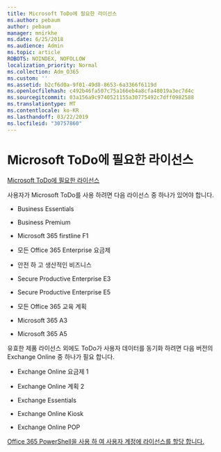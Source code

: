 ```yaml
---
title: Microsoft ToDo에 필요한 라이선스
ms.author: pebaum
author: pebaum
manager: mnirkhe
ms.date: 6/25/2018
ms.audience: Admin
ms.topic: article
ROBOTS: NOINDEX, NOFOLLOW
localization_priority: Normal
ms.collection: Adm_O365
ms.custom: ''
ms.assetid: b2cf6d0a-9f01-49d8-8653-6a3366f6119d
ms.openlocfilehash: c492b46fa507c75a166eb4a8cfa48019a3ec7d4c
ms.sourcegitcommit: 03a156a9c9740521155a30775492c7dff0982588
ms.translationtype: MT
ms.contentlocale: ko-KR
ms.lasthandoff: 03/22/2019
ms.locfileid: "30757860"
---
```

# <a name="required-licenses-for-microsoft-todo"></a>Microsoft ToDo에 필요한 라이선스

[Microsoft ToDo에 필요한 라이선스](https://support.office.com/article/381e9d1b-c500-49b5-973e-890fd86528d7.aspx)
  
사용자가 Microsoft ToDo를 사용 하려면 다음 라이선스 중 하나가 있어야 합니다.
  
- Business Essentials
    
- Business Premium
    
- Microsoft 365 firstline F1
    
- 모든 Office 365 Enterprise 요금제
    
- 안전 하 고 생산적인 비즈니스
    
- Secure Productive Enterprise E3
    
- Secure Productive Enterprise E5
    
- 모든 Office 365 교육 계획
    
- Microsoft 365 A3
    
- Microsoft 365 A5
    
유효한 제품 라이선스 외에도 ToDo가 사용자 데이터를 동기화 하려면 다음 버전의 Exchange Online 중 하나가 필요 합니다. 
  
- Exchange Online 요금제 1
    
- Exchange Online 계획 2
    
- Exchange Essentials
    
- Exchange Online Kiosk
    
- Exchange Online POP
    
[Office 365 PowerShell을 사용 하 여 사용자 계정에 라이선스를 할당 합니다.](https://docs.microsoft.com/office365/enterprise/powershell/assign-licenses-to-user-accounts-with-office-365-powershell )
  

